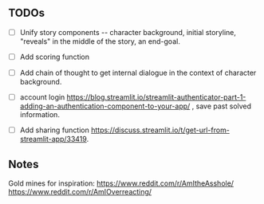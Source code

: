 

## TODOs
- [ ] Unify story components -- character background, initial storyline, "reveals" in the middle of the story, an end-goal.
- [ ] Add scoring function 
- [ ] Add chain of thought to get internal dialogue in the context of character background.
- [ ] account login https://blog.streamlit.io/streamlit-authenticator-part-1-adding-an-authentication-component-to-your-app/ , save past solved information.
- [ ] Add sharing function https://discuss.streamlit.io/t/get-url-from-streamlit-app/33419. 


## Notes

Gold mines for inspiration:
https://www.reddit.com/r/AmItheAsshole/
https://www.reddit.com/r/AmIOverreacting/